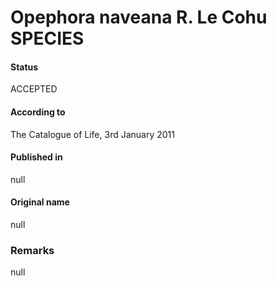 Opephora naveana R. Le Cohu SPECIES
=======

#### Status
ACCEPTED

#### According to
The Catalogue of Life, 3rd January 2011

#### Published in
null

#### Original name
null

### Remarks
null